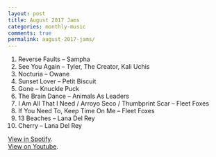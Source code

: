 ```yaml
---
layout: post
title: August 2017 Jams
categories: monthly-music
comments: true
permalink: august-2017-jams/
---
```


1. Reverse Faults – Sampha
2. See You Again – Tyler, The Creator, Kali Uchis
3. Nocturia – Owane
4. Sunset Lover – Petit Biscuit
5. Gone – Knuckle Puck
6. The Brain Dance – Animals As Leaders
7. I Am All That I Need / Arroyo Seco / Thumbprint Scar – Fleet Foxes
8. If You Need To, Keep Time On Me – Fleet Foxes
9. 13 Beaches – Lana Del Rey
10. Cherry – Lana Del Rey

[View in Spotify][spotify].  
[View on Youtube][youtube].

[spotify]: https://open.spotify.com/user/fred.hohman/playlist/36flxcWG2wgIGCG8ejfJNM "View in Spotify."
[youtube]: https://www.youtube.com/playlist?list=PL7t4sFPlrvYWT7hnl0URoaLYPNjNwfUfX "View on Youtube."
